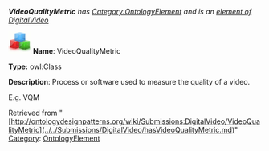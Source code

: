 ___VideoQualityMetric__ has [Category:OntologyElement](../../Category/OntologyElement.md "Category:OntologyElement") and is an [element of](../../Property/ElementOf.md "Property:ElementOf") [DigitalVideo](../../Submissions/DigitalVideo.md "Submissions:DigitalVideo")_


  




[![Class](../../images/thumb/2/27/Class.gif/45px-Class.gif)](../../Image/Class.gif.md "Class")
__Name__: VideoQualityMetric 


__Type:__ owl:Class 


__Description__: Process or software used to measure the quality of a video. 


E.g. VQM





Retrieved from "[http://ontologydesignpatterns.org/wiki/Submissions:DigitalVideo/VideoQualityMetric](../../Submissions/DigitalVideo/hasVideoQualityMetric.md)"
 [Category](http://ontologydesignpatterns.org/wiki/Special:Categories "Special:Categories"): [OntologyElement](../../Category/OntologyElement.md "Category:OntologyElement")